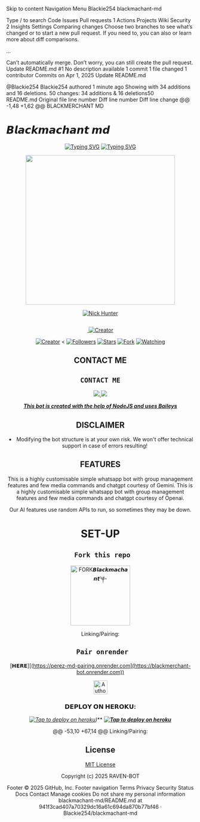 Skip to content
Navigation Menu
Blackie254
blackmachant-md

Type / to search
Code
Issues
Pull requests
1
Actions
Projects
Wiki
Security
2
Insights
Settings
Comparing changes
Choose two branches to see what’s changed or to start a new pull request. If you need to, you can also  or learn more about diff comparisons.
 
...
 
  Can’t automatically merge. Don’t worry, you can still create the pull request.
 Update README.md #1
No description available
 1 commit
 1 file changed
 1 contributor
Commits on Apr 1, 2025
Update README.md

@Blackie254
Blackie254 authored 1 minute ago
 Showing  with 34 additions and 16 deletions.
  50 changes: 34 additions & 16 deletions50  
README.md
Original file line number	Diff line number	Diff line change
@@ -1,48 +1,62 @@
BLACKMERCHANT MD


# 𝘽𝙡𝙖𝙘𝙠𝙢𝙖𝙘𝙝𝙖𝙣𝙩 𝙢𝙙
<div align="center">
<a href="https://git.io/typing-svg"><img src="https://readme-typing-svg.demolab.com?font=Black+Ops+One&size=50&pause=1000&color=1BAFBAFF&center=true&width=910&height=100&lines=THIS  IS+BLACKMERCHANT-MD;MULTI+DEVICE+WHATSAPP+BOT;CREATED+BY+BLACKMACHANT;PUBLIC+RELEASED; ...;TEAM BLACK MACHANT-𝙼𝙳." alt="Typing SVG" /></a>
<a href="https://git.io/typing-svg"><img src="https://readme-typing-svg.demolab.com?font=Black+Ops+One&size=50&pause=1000&color=1BAFBAFF&center=true&width=910&height=100&lines=THIS  IS+𝘽𝙡𝙖𝙘𝙠𝙢𝙖𝙘𝙝𝙖𝙣𝙩 -MD;MULTI+DEVICE+WHATSAPP+BOT;CREATED+BY+𝘽𝙡𝙖𝙘𝙠𝙢𝙖𝙘𝙝𝙖𝙣𝙩;PUBLIC+RELEASED; ...;TEAM  𝘽𝙡𝙖𝙘𝙠𝙢𝙖𝙘𝙝𝙖𝙣𝙩 𝙢𝙙." alt="Typing SVG" /></a>
  </p>

<p align="center">
<img src=": [https://files.catbox.moe/s5nuh3.jpg][(https://i.imgur.com/4ZbJVke.jpeg](https://i.imgur.com/4ZbJVke.jpeg))" width="400" height="400"/>

[![Nick Hunter](https://github.com/Blackie254/blackmachant-md?lenght=50width=50)](https://github.com/Blackie254/blackmachant-md )
</p>
<p align="center">
  <a href="#"><img src="http://readme-typing-svg.herokuapp.com?color=d1fa02&center=true&vCenter=true&multiline=false&lines=𝘽𝙡𝙖𝙘𝙠𝙢𝙖𝙘𝙝𝙖𝙣𝙩 md+WHATSAPP+BOT" alt="">
</p>
<p align="center">
  <a href="#"><img src="http://readme-typing-svg.herokuapp.com?color=d1fa02&center=true&vCenter=true&multiline=false&lines=BLACKMACHAT+WHATSAPP+BOT" alt="">
<a href="#"><img title="Creator" src="https://img.shields.io/badge/Creator-𝘽𝙡𝙖𝙘𝙠𝙢𝙖𝙘𝙝𝙖𝙣𝙩-blue.svg?style=for-the-badge&logo=github"></a>
</p>
<p align="center">
<a href="#"><img title="Creator" src="https://img.shields.io/badge/Creator-BLACK MACHANT-blue.svg?style=for-the-badge&logo=github"></a>
<
<a href="https://github.com/Blackie254/blackmachant-md2?tab=followers"><img title="Followers" src="https://img.shields.io/github/followers/HunterNick2?label=Followers&style=social"></a>
<a href="https://github.com/Blackie254/blackmachant-md/stargazers/"><img title="Stars" src="https://img.shields.io/github/stars𝘽𝙡𝙖𝙘𝙠𝙢𝙖𝙘𝙝𝙖𝙣𝙩𝘽𝙡𝙖𝙘𝙠𝙢𝙖𝙘𝙝𝙖𝙣𝙩-BOT?&style=social"></a>
<a href="https://github.com/Blackie254/blackmachant-md/network/members"><img title="Fork" src="https://img.shields.io/github/forks/𝘽𝙡𝙖𝙘𝙠𝙢𝙖𝙘𝙝𝙖𝙣𝙩/𝘽𝙡𝙖𝙘𝙠𝙢𝙖𝙘𝙝𝙖𝙣𝙩T?style=social"></a>
<a href="https://github.com/HunterNick2/RAVEN-BOT/watchers"><img title="Watching" src="https://img.shields.io/github/watchers/𝘽𝙡𝙖𝙘𝙠𝙢𝙖𝙘𝙝𝙖𝙣𝙩/𝘽𝙡𝙖𝙘𝙠𝙢𝙖𝙘𝙝𝙖𝙣𝙩?label=Watching&style=social"></a>
</p>


## CONTACT ME
## ```CONTACT ME```

<p align="center">

<a href="https://api.whatsapp.com/send?phone=+254114283550&text=Hello+N꙰i꙰c꙰k꙰༆"><img src="https://img.shields.io/badge/Contact BLACKMACHANT-25D366?style=for-the-badge&logo=whatsapp&logoColor=white" />
<a href="https://api.whatsapp.com/send?phone=254114660061&text=Hello+N꙰i꙰c꙰k꙰༆"><img src="https://img.shields.io/badge/Contact 𝘽𝙡𝙖𝙘𝙠𝙢𝙖𝙘𝙝𝙖𝙣𝙩༆-25D366?style=for-the-badge&logo=whatsapp&logoColor=white" />


***This bot is created with the help of NodeJS and uses [Baileys](https://github.com/whiskeysockets/Baileys)***


## DISCLAIMER
- Modifying the bot structure is at your own risk. We won't offer technical support in case of errors resulting!

## FEATURES
This is a highly customisable simple whatsapp bot with group management features and few media commands and chatgpt courtesy of Gemini.
This is a highly customisable simple whatsapp bot with group management features and few media commands and chatgpt courtesy of Openai.

Our AI features use random APIs to run, so sometimes they may be down.

# SET-UP

## ` Fork this repo`
<p align="centre">
<a href="(https://github.com/Blackie254/blackmachant-md)T/fork"><img src="https://img.shields.io/badge/Fork%20Create-purple?style=for-the-badge&logo=github" alt="FORK𝘽𝙡𝙖𝙘𝙠𝙢𝙖𝙘𝙝𝙖𝙣𝙩༆-" width="160"></a>
<p/>

Linking/Pairing:
## ` Pair onrender`
[𝗛𝗘𝗥𝗘][(https://perez-md-pairing.onrender.com](https://blackmerchant-bot.onrender.com))
<p align="centre">
<a href="https://blackmerchant-bot.onrender.com/"><img height= "37" title="Author" src="https://img.shields.io/badge/Session-green?style=for-the-badge&logo=render"></a>
<p/>
            



###  𝗗𝗘𝗣𝗟𝗢𝗬 𝗢𝗡 𝗛𝗘𝗥𝗢𝗞𝗨:


  *[![Tap to deploy on heroku](https://www.herokucdn.com/deploy/button.svg)](https://dashboard.heroku.com/new?template=https://github.com/Ignatiusperez/Perez/tree/main))***
 ***[![Tap to deploy on heroku](https://www.herokucdn.com/deploy/button.svg)](https://dashboard.heroku.com/new?button-url=https://https://github.com/Blackie254/blackmachant-md&template=https:https://github.com/Blackie254/blackmachant-md.git)***



@@ -53,10 +67,14 @@ Linking/Pairing:



<div align="center">





## License

[MIT License](https://github.com/HunterNick2/RAVEN-BOT/blob/main/LICENSE)

Copyright (c) 2025 RAVEN-BOT 

Footer
© 2025 GitHub, Inc.
Footer navigation
Terms
Privacy
Security
Status
Docs
Contact
Manage cookies
Do not share my personal information
blackmachant-md/README.md at 941f3cad407a70329dc16a61c694da870b77bf46 · Blackie254/blackmachant-md 
